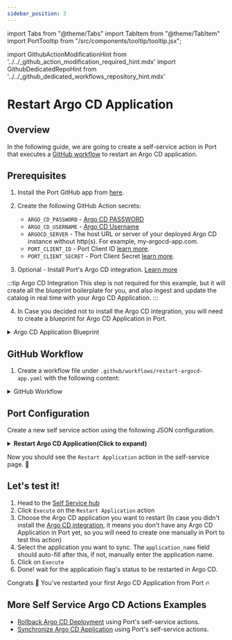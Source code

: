 ```yaml
---
sidebar_position: 3
---
```

import Tabs from "@theme/Tabs"
import TabItem from "@theme/TabItem"
import PortTooltip from "/src/components/tooltip/tooltip.jsx";

import GithubActionModificationHint from '../../\_github_action_modification_required_hint.mdx'
import GithubDedicatedRepoHint from '../../\_github_dedicated_workflows_repository_hint.mdx'

# Restart Argo CD Application

## Overview
In the following guide, we are going to create a self-service action in Port that executes a [GitHub workflow](/create-self-service-experiences/setup-backend/github-workflow/github-workflow.md) to restart an Argo CD application.


## Prerequisites
1. Install the Port GitHub app from [here](https://github.com/apps/getport-io/installations/new).

2. Create the following GitHub Action secrets:
    - `ARGO_CD_PASSWORD` - [Argo CD PASSWORD](https://argo-cd.readthedocs.io/en/stable/getting_started/#4-login-using-the-cli)
    - `ARGO_CD_USERNAME` - [Argo CD Username](https://argo-cd.readthedocs.io/en/stable/getting_started/#4-login-using-the-cli)
    - `ARGOCD_SERVER` - The host URL or server of your deployed Argo CD instance without http(s). For example, my-argocd-app.com.
    - `PORT_CLIENT_ID` - Port Client ID [learn more](/build-your-software-catalog/custom-integration/api/#get-api-token).
    - `PORT_CLIENT_SECRET` - Port Client Secret [learn more](/build-your-software-catalog/custom-integration/api/#get-api-token).

3. Optional - Install Port's Argo CD integration. [Learn more](https://docs.getport.io/build-your-software-catalog/sync-data-to-catalog/argocd)

:::tip Argo CD Integration
This step is not required for this example, but it will create all the blueprint boilerplate for you, and also ingest and update the catalog in real time with your Argo CD Application.
:::

4. In Case you decided not to install the Argo CD integration, you will need to create a blueprint for Argo CD Application in Port.

<details>
<summary>Argo CD Application Blueprint</summary>
	
```json showLineNumbers
  {
    "identifier": "argocdApplication",
    "description": "This blueprint represents an ArgoCD Application",
    "title": "Running Service",
    "icon": "Argo",
    "schema": {
      "properties": {
        "gitRepo": {
          "type": "string",
          "icon": "Git",
          "title": "Repository URL",
          "description": "The URL of the Git repository containing the application source code"
        },
        "gitPath": {
          "type": "string",
          "title": "Path",
          "description": "The path within the Git repository where the application manifests are located"
        },
        "destinationServer": {
          "type": "string",
          "title": "Destination Server",
          "description": "The URL of the target cluster's Kubernetes control plane API"
        },
        "revision": {
          "type": "string",
          "title": "Revision",
          "description": "Revision contains information about the revision the comparison has been performed to"
        },
        "targetRevision": {
          "type": "string",
          "title": "Target Revision",
          "description": "Target Revision defines the revision of the source to sync the application to. In case of Git, this can be commit, tag, or branch"
        },
        "syncStatus": {
          "type": "string",
          "title": "Sync Status",
          "enum": [
            "Synced",
            "OutOfSync",
            "Unknown"
          ],
          "enumColors": {
            "Synced": "green",
            "OutOfSync": "red",
            "Unknown": "lightGray"
          },
          "description": "Status is the sync state of the comparison"
        },
        "healthStatus": {
          "type": "string",
          "title": "Health Status",
          "enum": [
            "Healthy",
            "Missing",
            "Suspended",
            "Degraded",
            "Progressing",
            "Unknown"
          ],
          "enumColors": {
            "Healthy": "green",
            "Missing": "yellow",
            "Suspended": "purple",
            "Degraded": "red",
            "Progressing": "blue",
            "Unknown": "lightGray"
          },
          "description": "Status holds the status code of the application or resource"
        },
        "createdAt": {
          "title": "Created At",
          "type": "string",
          "format": "date-time",
          "description": "The created timestamp of the application"
        },
        "labels": {
          "type": "object",
          "title": "Labels",
          "description": "Map of string keys and values that can be used to organize and categorize object"
        },
        "annotations": {
          "type": "object",
          "title": "Annotations",
          "description": "Annotations are unstructured key value map stored with a resource that may be set by external tools to store and retrieve arbitrary metadata"
        }
      },
      "required": []
    },
    "mirrorProperties": {},
    "calculationProperties": {},
    "relations": {
      "project": {
        "title": "ArgoCD Project",
        "target": "argocdProject",
        "required": false,
        "many": false
      },
      "cluster": {
        "title": "ArgoCD Cluster",
        "target": "argocdCluster",
        "required": false,
        "many": false
      },
      "namespace": {
        "title": "ArgoCD Namespace",
        "target": "argocdNamespace",
        "required": false,
        "many": false
      }
    }
  }
```
</details>

## GitHub Workflow

1. Create a workflow file under `.github/workflows/restart-argocd-app.yaml` with the following content:

<GithubDedicatedRepoHint/>

<details>
<summary>GitHub Workflow</summary>

```yaml showlineNumber title="restart-argocd-app.yaml"
name: Restart Deployment in Argo CD

on:
  workflow_dispatch:
    inputs:
      application_name:
        description: 'Argo CD Application Name'
        required: true
      insecure:
        description: 'Use insecure connection (true/false)'
        required: false
        default: 'false'
      port_payload:
        required: true
        description: >-
          Port's payload, including details for who triggered the action and
          general context (blueprint, run id, etc...)

jobs:
  restart-deployment:
    runs-on: ubuntu-latest
    steps:
      - name: Checkout code
        uses: actions/checkout@v4

      - name: Install Argo CD CLI
        run: |
          curl -sSL -o /usr/local/bin/argocd https://github.com/argoproj/argo-cd/releases/latest/download/argocd-linux-amd64
          chmod +x /usr/local/bin/argocd

      - name: Report Failure In Installing Argo CD CLI
        if: failure()
        uses: port-labs/port-github-action@v1
        with:
          clientId: ${{ secrets.PORT_CLIENT_ID }}
          clientSecret: ${{ secrets.PORT_CLIENT_SECRET }}
          baseUrl: https://api.getport.io
          operation: PATCH_RUN
          runId: ${{fromJson(github.event.inputs.port_payload).context.runId}}
          logMessage: "Failed to install Argo CD CLI ❌"

      - name: Report Successful Installation of Argo CD CLI
        uses: port-labs/port-github-action@v1
        with:
          clientId: ${{ secrets.PORT_CLIENT_ID }}
          clientSecret: ${{ secrets.PORT_CLIENT_SECRET }}
          baseUrl: https://api.getport.io
          operation: PATCH_RUN
          runId: ${{fromJson(github.event.inputs.port_payload).context.runId}}
          logMessage: "Successfully installed Argo CD CLI ✅"

      - name: Set Insecure Flag
        id: set-insecure
        run: |
          echo "INSECURE_FLAG=" >> $GITHUB_ENV
          if [ "${{ inputs.insecure }}" == "true" ]; then
            echo "--insecure" >> $GITHUB_ENV
          fi
      
      - name: Login to Argo CD
        run: |
          argocd login ${{ secrets.ARGOCD_SERVER }} --username ${{ secrets.ARGO_CD_USERNAME }} --password ${{ secrets.ARGO_CD_PASSWORD }} $INSECURE_FLAG

      - name: Report Failed Login to Argo CD
        if: failure()
        uses: port-labs/port-github-action@v1
        with:
          clientId: ${{ secrets.PORT_CLIENT_ID }}
          clientSecret: ${{ secrets.PORT_CLIENT_SECRET }}
          baseUrl: https://api.getport.io
          operation: PATCH_RUN
          runId: ${{fromJson(github.event.inputs.port_payload).context.runId}}
          logMessage: "Failed to login to Argo CD, please check your provided credentials ❌"
          
      - name: Report Successful Login to Argo CD
        uses: port-labs/port-github-action@v1
        with:
          clientId: ${{ secrets.PORT_CLIENT_ID }}
          clientSecret: ${{ secrets.PORT_CLIENT_SECRET }}
          baseUrl: https://api.getport.io
          operation: PATCH_RUN
          runId: ${{fromJson(github.event.inputs.port_payload).context.runId}}
          logMessage: "Successfully logged in to Argo CD via the CLI ✅"

      - name: Restart Argo CD Deployment
        run: |
          argocd app actions run ${{ inputs.application_name }} restart --kind Deployment

      - name: Report Failure in Restarting Argo CD Deployment
        if: failure()
        uses: port-labs/port-github-action@v1
        with:
          clientId: ${{ secrets.PORT_CLIENT_ID }}
          clientSecret: ${{ secrets.PORT_CLIENT_SECRET }}
          baseUrl: https://api.getport.io
          operation: PATCH_RUN
          runId: ${{fromJson(github.event.inputs.port_payload).context.runId}}
          logMessage: "Failed to restart Argo CD Deployment ❌"

      - name: Report Wait for Application Stability
        uses: port-labs/port-github-action@v1
        with:
          clientId: ${{ secrets.PORT_CLIENT_ID }}
          clientSecret: ${{ secrets.PORT_CLIENT_SECRET }}
          baseUrl: https://api.getport.io
          operation: PATCH_RUN
          runId: ${{fromJson(github.event.inputs.port_payload).context.runId}}
          logMessage: "Successfully restarted Deployment ✅, Waiting for application to stabilize ..."

      - name: Wait for Application Stability
        run: |
          argocd app wait ${{ inputs.application_name }} --sync
          argocd app wait ${{ inputs.application_name }} --health
        timeout-minutes: 60

      - name: Report Healthy State
        uses: port-labs/port-github-action@v1
        with:
          clientId: ${{ secrets.PORT_CLIENT_ID }}
          clientSecret: ${{ secrets.PORT_CLIENT_SECRET }}
          baseUrl: https://api.getport.io
          operation: PATCH_RUN
          runId: ${{fromJson(github.event.inputs.port_payload).context.runId}}
          logMessage: "Application reached a synchronized state and is Healthy ✅"

      - name: Report Application Instability
        if: failure()
        uses: port-labs/port-github-action@v1
        with:
          clientId: ${{ secrets.PORT_CLIENT_ID }}
          clientSecret: ${{ secrets.PORT_CLIENT_SECRET }}
          baseUrl: https://api.getport.io
          operation: PATCH_RUN
          runId: ${{fromJson(github.event.inputs.port_payload).context.runId}}
          logMessage: "Application failed to stabilize ❌"


      - name: Fetch Application Details
        id: app_details
        run: |
          argocd app get ${{ inputs.application_name }} --output json > app_details.json
          echo "response<<EOF" >> $GITHUB_ENV
          cat app_details.json >> $GITHUB_ENV
          echo "EOF" >> $GITHUB_ENV
            
      - name: Log Before Upserting Entity
        uses: port-labs/port-github-action@v1
        with:
          clientId: ${{ secrets.PORT_CLIENT_ID }}
          clientSecret: ${{ secrets.PORT_CLIENT_SECRET }}
          baseUrl: https://api.getport.io
          operation: PATCH_RUN
          runId: ${{fromJson(github.event.inputs.port_payload).context.runId}}
          logMessage: "Reporting the restarted application back to port ..."

      - name: Process Title
        run: |
          PROCESSED_TITLE=$(echo '${{ env.response }}' | jq -r '.metadata.name' | sed 's/[^a-zA-Z0-9-]//g' | awk 'BEGIN{OFS=FS="-"} {for(i=1; i<=NF; i++) $i=toupper(substr($i,1,1)) tolower(substr($i,2)) }1')
          echo "PROCESSED_TITLE=$PROCESSED_TITLE" >> $GITHUB_ENV
        shell: bash
  
      - name: UPSERT Entity
        uses: port-labs/port-github-action@v1
        with:
          identifier: ${{fromJson(env.response).metadata.name}}
          title: "${{env.PROCESSED_TITLE}}"
          blueprint: ${{ fromJson(inputs.port_payload).context.blueprint }}
          properties: |
            {
              "namespace": "${{fromJson(env.response).metadata.namespace}}",
              "gitRepo": "${{fromJson(env.response).spec.source.repoURL}}",
              "gitPath": "${{fromJson(env.response).spec.source.path}}",
              "destinationServer": "${{fromJson(env.response).spec.destination.server}}",
              "syncStatus": "${{fromJson(env.response).status.sync.status}}",
              "healthStatus": "${{fromJson(env.response).status.health.status}}",
              "createdAt": "${{fromJson(env.response).metadata.creationTimestamp}}"
            }
          clientId: ${{ secrets.PORT_CLIENT_ID }}
          clientSecret: ${{ secrets.PORT_CLIENT_SECRET }}
          baseUrl: https://api.getport.io
          operation: UPSERT
          runId: ${{ fromJson(inputs.port_payload).context.runId }}

      - name: Log If Upsetting Entity Fails 
        if: failure()
        uses: port-labs/port-github-action@v1
        with:
          clientId: ${{ secrets.PORT_CLIENT_ID }}
          clientSecret: ${{ secrets.PORT_CLIENT_SECRET }}
          baseUrl: https://api.getport.io
          operation: PATCH_RUN
          runId: ${{fromJson(github.event.inputs.port_payload).context.runId}}
          logMessage: "Failed to upsert restarted argocd application entity to port ..."
          
      - name: Log After Upserting Entity
        uses: port-labs/port-github-action@v1
        with:
          clientId: ${{ secrets.PORT_CLIENT_ID }}
          clientSecret: ${{ secrets.PORT_CLIENT_SECRET }}
          baseUrl: https://api.getport.io
          operation: PATCH_RUN
          runId: ${{fromJson(github.event.inputs.port_payload).context.runId}}
          logMessage: "Entity upserting was successful ✅"
```
</details>

## Port Configuration

Create a new self service action using the following JSON configuration.

<details>
<summary><b>Restart Argo CD Application(Click to expand)</b></summary>

<GithubActionModificationHint/>

```json showLineNumbers
{
  "identifier": "argocdApplication_restart_application",
  "title": "Restart Application",
  "icon": "Argo",
  "description": "Restart An Argo CD Application",
  "trigger": {
    "type": "self-service",
    "operation": "DAY-2",
    "userInputs": {
      "properties": {
        "application_name": {
          "title": "Application Name",
          "description": "Argo CD Application Name",
          "icon": "Argo",
          "type": "string",
          "default": {
            "jqQuery": ".entity.title"
          }
        },
        "insecure": {
          "title": "Insecure",
          "description": "Use insecure connection (true/false)",
          "icon": "Argo",
          "type": "boolean",
          "default": false
        }
      },
      "required": [
        "application_name"
      ],
      "order": [
        "application_name"
      ]
    },
    "blueprintIdentifier": "argocdApplication"
  },
  "invocationMethod": {
    "type": "GITHUB",
    "org": "<GITHUB_ORG>",
    "repo": "<GITHUB_REPO>",
    "workflow": "restart-argocd-app.yaml",
    "workflowInputs": {
      "{{if (.inputs | has(\"ref\")) then \"ref\" else null end}}": "{{.inputs.\"ref\"}}",
      "{{if (.inputs | has(\"application_name\")) then \"application_name\" else null end}}": "{{.inputs.\"application_name\"}}",
      "{{if (.inputs | has(\"insecure\")) then \"insecure\" else null end}}": "{{.inputs.\"insecure\"}}",
      "port_payload": {
        "action": "{{ .action.identifier[(\"argocdApplication_\" | length):] }}",
        "resourceType": "run",
        "status": "TRIGGERED",
        "trigger": "{{ .trigger | {by, origin, at} }}",
        "context": {
          "entity": "{{.entity.identifier}}",
          "blueprint": "{{.action.blueprint}}",
          "runId": "{{.run.id}}"
        },
        "payload": {
          "entity": "{{ (if .entity == {} then null else .entity end) }}",
          "action": {
            "invocationMethod": {
              "type": "GITHUB",
              "org": "<GITHUB_ORG>",
              "repo": "<GITHUB_REPO>",
              "workflow": "restart-argocd-app.yaml",
              "omitUserInputs": false,
              "omitPayload": false,
              "reportWorkflowStatus": true
            },
            "trigger": "{{.trigger.operation}}"
          },
          "properties": {
            "{{if (.inputs | has(\"application_name\")) then \"application_name\" else null end}}": "{{.inputs.\"application_name\"}}",
            "{{if (.inputs | has(\"insecure\")) then \"insecure\" else null end}}": "{{.inputs.\"insecure\"}}"
          },
          "censoredProperties": "{{.action.encryptedProperties}}"
        }
      }
    },
    "reportWorkflowStatus": true
  },
  "requiredApproval": false,
  "publish": true
}
```
</details>

Now you should see the `Restart Application` action in the self-service page. 🎉

## Let's test it!

1. Head to the [Self Service hub](https://app.getport.io/self-serve)
2. Click `Execute` on the `Restart Application` action
3. Choose the Argo CD application you want to restart (In case you didn't install the [Argo CD integration](https://docs.getport.io/build-your-software-catalog/sync-data-to-catalog/argocd), it means you don't have any Argo CD Application in Port yet, so you will need to create one manually in Port to test this action)
4. Select the application you want to sync. The `application_name` field should auto-fill after this, if not, manually enter the application name.
5. Click on `Execute`
6. Done! wait for the applicatioin flag's status to be restarted in Argo CD.

Congrats 🎉 You've restarted your first Argo CD Application from Port 🔥

## More Self Service Argo CD Actions Examples
- [Rollback Argo CD Deployment](/create-self-service-experiences/setup-backend/github-workflow/examples/ArgoCD/rollback-argocd-deployment) using Port's self-service actions.
- [Synchronize Argo CD Application](/create-self-service-experiences/setup-backend/github-workflow/examples/argocd/sync-argocd-app) using Port's self-service actions.